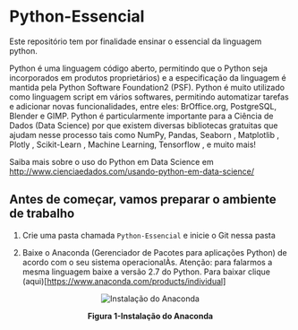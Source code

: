 # Python-Essencial

Este repositório tem por finalidade ensinar o essencial da linguagem python.

Python é uma linguagem código aberto, permitindo que o Python seja incorporados em produtos proprietários) e a especificação da linguagem é mantida pela Python Software Foundation2 (PSF).
Python é muito utilizado como linguagem script em vários softwares, permitindo automatizar tarefas e adicionar novas funcionalidades, entre eles: BrOffice.org, PostgreSQL, Blender e GIMP. 
Python é particularmente importante para a Ciência de Dados (Data Science) por que existem diversas bibliotecas gratuitas que ajudam nesse processo tais como  NumPy, Pandas, Seaborn , Matplotlib , Plotly , Scikit-Learn , Machine Learning, Tensorflow , e muito mais!

Saiba mais sobre o uso do Python em Data Science  em http://www.cienciaedados.com/usando-python-em-data-science/

## Antes de começar, vamos preparar o ambiente de trabalho

1. Crie uma pasta chamada `Python-Essencial` e inicie o Git nessa pasta

2. Baixe o Anaconda (Gerenciador de Pacotes para aplicações Python) de acordo com o seu sistema operacionalÀs. Atenção: para falarmos a mesma linguagem baixe a versão 2.7 do Python. Para baixar clique (aqui)[https://www.anaconda.com/products/individual]


<p align="center">
  <img src="../Imagens/Anaconda.png" alt="Instalação do Anaconda">
</p>
<p align="center">
   <strong>Figura 1-Instalação do Anaconda</strong> 
</p>
